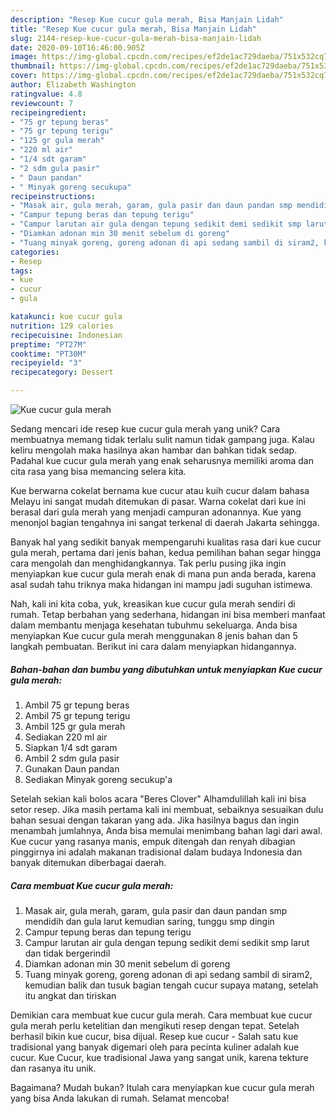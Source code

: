 ```yaml
---
description: "Resep Kue cucur gula merah, Bisa Manjain Lidah"
title: "Resep Kue cucur gula merah, Bisa Manjain Lidah"
slug: 2144-resep-kue-cucur-gula-merah-bisa-manjain-lidah
date: 2020-09-10T16:46:00.905Z
image: https://img-global.cpcdn.com/recipes/ef2de1ac729daeba/751x532cq70/kue-cucur-gula-merah-foto-resep-utama.jpg
thumbnail: https://img-global.cpcdn.com/recipes/ef2de1ac729daeba/751x532cq70/kue-cucur-gula-merah-foto-resep-utama.jpg
cover: https://img-global.cpcdn.com/recipes/ef2de1ac729daeba/751x532cq70/kue-cucur-gula-merah-foto-resep-utama.jpg
author: Elizabeth Washington
ratingvalue: 4.8
reviewcount: 7
recipeingredient:
- "75 gr tepung beras"
- "75 gr tepung terigu"
- "125 gr gula merah"
- "220 ml air"
- "1/4 sdt garam"
- "2 sdm gula pasir"
- " Daun pandan"
- " Minyak goreng secukupa"
recipeinstructions:
- "Masak air, gula merah, garam, gula pasir dan daun pandan smp mendidih dan gula larut kemudian saring, tunggu smp dingin"
- "Campur tepung beras dan tepung terigu"
- "Campur larutan air gula dengan tepung sedikit demi sedikit smp larut dan tidak bergerindil"
- "Diamkan adonan min 30 menit sebelum di goreng"
- "Tuang minyak goreng, goreng adonan di api sedang sambil di siram2, kemudian balik dan tusuk bagian tengah cucur supaya matang, setelah itu angkat dan tiriskan"
categories:
- Resep
tags:
- kue
- cucur
- gula

katakunci: kue cucur gula 
nutrition: 129 calories
recipecuisine: Indonesian
preptime: "PT27M"
cooktime: "PT30M"
recipeyield: "3"
recipecategory: Dessert

---
```



![Kue cucur gula merah](https://img-global.cpcdn.com/recipes/ef2de1ac729daeba/751x532cq70/kue-cucur-gula-merah-foto-resep-utama.jpg)

Sedang mencari ide resep kue cucur gula merah yang unik? Cara membuatnya memang tidak terlalu sulit namun tidak gampang juga. Kalau keliru mengolah maka hasilnya akan hambar dan bahkan tidak sedap. Padahal kue cucur gula merah yang enak seharusnya memiliki aroma dan cita rasa yang bisa memancing selera kita.

Kue berwarna cokelat bernama kue cucur atau kuih cucur dalam bahasa Melayu ini sangat mudah ditemukan di pasar. Warna cokelat dari kue ini berasal dari gula merah yang menjadi campuran adonannya. Kue yang menonjol bagian tengahnya ini sangat terkenal di daerah Jakarta sehingga.

Banyak hal yang sedikit banyak mempengaruhi kualitas rasa dari kue cucur gula merah, pertama dari jenis bahan, kedua pemilihan bahan segar hingga cara mengolah dan menghidangkannya. Tak perlu pusing jika ingin menyiapkan kue cucur gula merah enak di mana pun anda berada, karena asal sudah tahu triknya maka hidangan ini mampu jadi suguhan istimewa.


Nah, kali ini kita coba, yuk, kreasikan kue cucur gula merah sendiri di rumah. Tetap berbahan yang sederhana, hidangan ini bisa memberi manfaat dalam membantu menjaga kesehatan tubuhmu sekeluarga. Anda bisa menyiapkan Kue cucur gula merah menggunakan 8 jenis bahan dan 5 langkah pembuatan. Berikut ini cara dalam menyiapkan hidangannya.

<!--inarticleads1-->

##### Bahan-bahan dan bumbu yang dibutuhkan untuk menyiapkan Kue cucur gula merah:

1. Ambil 75 gr tepung beras
1. Ambil 75 gr tepung terigu
1. Ambil 125 gr gula merah
1. Sediakan 220 ml air
1. Siapkan 1/4 sdt garam
1. Ambil 2 sdm gula pasir
1. Gunakan  Daun pandan
1. Sediakan  Minyak goreng secukup&#39;a


Setelah sekian kali bolos acara &#34;Beres Clover&#34; Alhamdulillah kali ini bisa setor resep. Jika masih pertama kali ini membuat, sebaiknya sesuaikan dulu bahan sesuai dengan takaran yang ada. Jika hasilnya bagus dan ingin menambah jumlahnya, Anda bisa memulai menimbang bahan lagi dari awal. Kue cucur yang rasanya manis, empuk ditengah dan renyah dibagian pinggirnya ini adalah makanan tradisional dalam budaya Indonesia dan banyak ditemukan diberbagai daerah. 

<!--inarticleads2-->

##### Cara membuat Kue cucur gula merah:

1. Masak air, gula merah, garam, gula pasir dan daun pandan smp mendidih dan gula larut kemudian saring, tunggu smp dingin
1. Campur tepung beras dan tepung terigu
1. Campur larutan air gula dengan tepung sedikit demi sedikit smp larut dan tidak bergerindil
1. Diamkan adonan min 30 menit sebelum di goreng
1. Tuang minyak goreng, goreng adonan di api sedang sambil di siram2, kemudian balik dan tusuk bagian tengah cucur supaya matang, setelah itu angkat dan tiriskan


Demikian cara membuat kue cucur gula merah. Cara membuat kue cucur gula merah perlu ketelitian dan mengikuti resep dengan tepat. Setelah berhasil bikin kue cucur, bisa dijual. Resep kue cucur - Salah satu kue tradisional yang banyak digemari oleh para pecinta kuliner adalah kue cucur. Kue Cucur, kue tradisional Jawa yang sangat unik, karena tekture dan rasanya itu unik. 

Bagaimana? Mudah bukan? Itulah cara menyiapkan kue cucur gula merah yang bisa Anda lakukan di rumah. Selamat mencoba!
